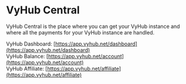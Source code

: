 # VyHub Central

VyHub Central is the place where you can get your VyHub instance and where all the payments for your VyHub instance are handled.

VyHub Dashboard: [https://app.vyhub.net/dashboard](https://app.vyhub.net/dashboard)  
VyHub Balance: [https://app.vyhub.net/account](https://app.vyhub.net/account)   
VyHub Affiliate: [https://app.vyhub.net/affiliate](https://app.vyhub.net/affiliate)
